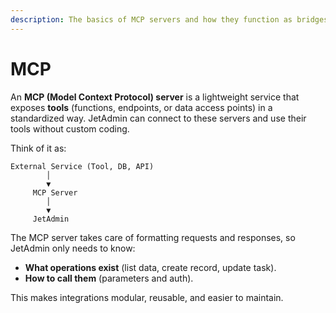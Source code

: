 ```yaml
---
description: The basics of MCP servers and how they function as bridges in JetAdmin.
---
```


# MCP

An **MCP (Model Context Protocol) server** is a lightweight service that exposes **tools** (functions, endpoints, or data access points) in a standardized way. JetAdmin can connect to these servers and use their tools without custom coding.

Think of it as:

```
External Service (Tool, DB, API)
        │
        ▼
     MCP Server
        │
        ▼
     JetAdmin
```

The MCP server takes care of formatting requests and responses, so JetAdmin only needs to know:

* **What operations exist** (list data, create record, update task).
* **How to call them** (parameters and auth).

This makes integrations modular, reusable, and easier to maintain.
